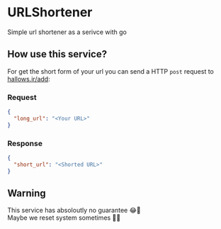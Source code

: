 # URLShortener
Simple url shortener as a serivce with go

## How use this service?
For get the short form of your url you can send a HTTP ``post`` request to [hallows.ir/add](halows.ir/add):
### Request
```JSON
{
  "long_url": "<Your URL>"
}
```

### Response 
```JSON
{
  "short_url": "<Shorted URL>"
}
```

## Warning
This service has absoloutly no guarantee 😂🤣  
Maybe we reset system sometimes 🤷‍♂️